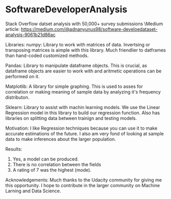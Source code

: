 # SoftwareDeveloperAnalysis
Stack Overflow datset analysis with 50,000+ survey submissions 
\Medium article: https://medium.com/@adnanyunus98/software-develoedataset-analysis-9061b21d86ac

Libraries: 
numpy: Library to work with matrices of data. Invertsing or transposing matrices is aimple with this library. Much friendlier to datframes than hand-coded customized methods. 

Pandas: Library to manipulate dataframe objects. This is crucial, as dataframe objects are easier to work with and aritmetic operations can be performed on it. 

Matplotlib: A library for simple graphing. This is used to asses for correlation or making meaning of sample data by analyzing it's frequency distributon.

Sklearn: Library to assist with machin learning models. We use the Linear Regression model in this library to build our regression function. Also has libraries on splitting data between trainign and testing models. 

Motivation: I like Regression techniques because you can use it to make accurate estimations of the future. I also am very fond of looking at sample data to make inferences about the larger population.

Results: 
1. Yes, a model can be produced. 
2. There is no correlation between the fields
3. A rating of 7 was the highest (mode).

Acknowledgements: Much thanks to the Udacity community for giving me this opportunity. I hope to contribute in the larger community on Machine Larning and Data Science. 